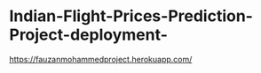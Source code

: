 # Indian-Flight-Prices-Prediction-Project-deployment-


https://fauzanmohammedproject.herokuapp.com/
